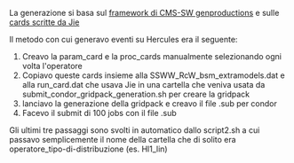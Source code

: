 La generazione si basa sul [framework di CMS-SW genproductions](https://github.com/cms-sw/genproductions/) e sulle [cards scritte da Jie](https://github.com/freejiebao/generator/tree/master/MG5CARDS/SSWW_RcW_int)


Il metodo con cui generavo eventi su Hercules era il seguente:

1. Creavo la param_card e la proc_cards manualmente selezionando ogni volta l'operatore
2. Copiavo queste cards insieme alla SSWW_RcW_bsm_extramodels.dat e alla run_card.dat che usava Jie in una cartella che veniva usata da submit_condor_gridpack_generation.sh per creare la gridpack
3. lanciavo la generazione della gridpack e creavo il file .sub per condor
4. Facevo il submit di 100 jobs con il file .sub



Gli ultimi tre passaggi sono svolti in automatico dallo script2.sh a cui passavo semplicemente il nome della cartella che di solito era operatore_tipo-di-distribuzione (es. Hl1_lin)
